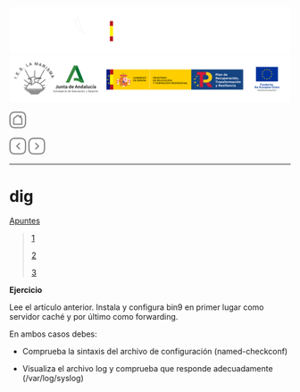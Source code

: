![](/.resGen/_bannerD.png#gh-dark-mode-only)
![](/.resGen/_bannerL.png#gh-light-mode-only)

<a href="/Tema2/readme.md"><img src="/.resGen/_back.svg" width="30"></a>

<a href="4.md"><img src="/.resGen/_arrow_r.svg" width="30"></a>
<a href="6.md"><img src="/.resGen/_arrow.svg" width="30"></a>

---

# dig

[Apuntes](5.1.md)

> [1](https://www.digitalocean.com/community/tutorials/how-to-configure-bind-as-a-caching-or-forwarding-dns-server-on-ubuntu-16-04)
> 
> [2](https://www.zytrax.com/books/dns/ch4/)
>
> [3](https://help.ubuntu.com/community/BIND9ServerHowto)

**Ejercicio**

Lee el artículo anterior. Instala y configura bin9 en primer lugar como servidor caché y por último como forwarding. 

En ambos casos debes:

- Comprueba la sintaxis del archivo de configuración (named-checkconf)

- Visualiza el archivo log y comprueba que responde adecuadamente (/var/log/syslog)
